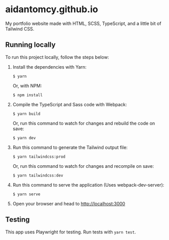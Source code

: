 # aidantomcy.github.io

My portfolio website made with HTML, SCSS, TypeScript, and a little bit of Tailwind CSS.

## Running locally

To run this project locally, follow the steps below:

1. Install the dependencies with Yarn:
   
   ```
   $ yarn
   ```
   
    Or, with NPM:
   
   ```
   $ npm install
   ```

2. Compile the TypeScript and Sass code with Webpack:
   
   ```
   $ yarn build
   ```
   
    Or, run this command to watch for changes and rebuild the code on save:
   
   ```
   $ yarn dev
   ```

3. Run this command to generate the Tailwind output file:
   
   ```
   $ yarn tailwindcss:prod
   ```
   
    Or, run this command to watch for changes and recompile on save:
   
   ```
   $ yarn tailwindcss:dev
   ```

4. Run this command to serve the application (Uses webpack-dev-server):
   
   ```
   $ yarn serve
   ```

5. Open your browser and head to [http://localhost:3000](http://localhost:3000)

## Testing

This app uses Playwright for testing. Run tests with `yarn test`.

